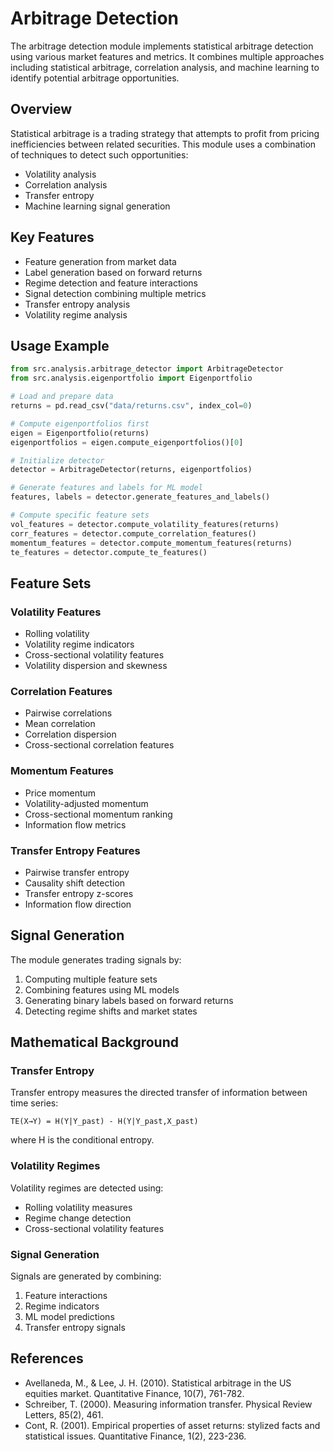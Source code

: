 # Arbitrage Detection

The arbitrage detection module implements statistical arbitrage detection using various market features and metrics. It combines multiple approaches including statistical arbitrage, correlation analysis, and machine learning to identify potential arbitrage opportunities.

## Overview

Statistical arbitrage is a trading strategy that attempts to profit from pricing inefficiencies between related securities. This module uses a combination of techniques to detect such opportunities:

- Volatility analysis
- Correlation analysis
- Transfer entropy
- Machine learning signal generation

## Key Features

- Feature generation from market data
- Label generation based on forward returns
- Regime detection and feature interactions
- Signal detection combining multiple metrics
- Transfer entropy analysis
- Volatility regime analysis

## Usage Example

```python
from src.analysis.arbitrage_detector import ArbitrageDetector
from src.analysis.eigenportfolio import Eigenportfolio

# Load and prepare data
returns = pd.read_csv("data/returns.csv", index_col=0)

# Compute eigenportfolios first
eigen = Eigenportfolio(returns)
eigenportfolios = eigen.compute_eigenportfolios()[0]

# Initialize detector
detector = ArbitrageDetector(returns, eigenportfolios)

# Generate features and labels for ML model
features, labels = detector.generate_features_and_labels()

# Compute specific feature sets
vol_features = detector.compute_volatility_features(returns)
corr_features = detector.compute_correlation_features()
momentum_features = detector.compute_momentum_features(returns)
te_features = detector.compute_te_features()
```

## Feature Sets

### Volatility Features

- Rolling volatility
- Volatility regime indicators
- Cross-sectional volatility features
- Volatility dispersion and skewness

### Correlation Features

- Pairwise correlations
- Mean correlation
- Correlation dispersion
- Cross-sectional correlation features

### Momentum Features

- Price momentum
- Volatility-adjusted momentum
- Cross-sectional momentum ranking
- Information flow metrics

### Transfer Entropy Features

- Pairwise transfer entropy
- Causality shift detection
- Transfer entropy z-scores
- Information flow direction

## Signal Generation

The module generates trading signals by:

1. Computing multiple feature sets
2. Combining features using ML models
3. Generating binary labels based on forward returns
4. Detecting regime shifts and market states

## Mathematical Background

### Transfer Entropy

Transfer entropy measures the directed transfer of information between time series:

```
TE(X→Y) = H(Y|Y_past) - H(Y|Y_past,X_past)
```

where H is the conditional entropy.

### Volatility Regimes

Volatility regimes are detected using:
- Rolling volatility measures
- Regime change detection
- Cross-sectional volatility features

### Signal Generation

Signals are generated by combining:
1. Feature interactions
2. Regime indicators
3. ML model predictions
4. Transfer entropy signals

## References

- Avellaneda, M., & Lee, J. H. (2010). Statistical arbitrage in the US equities market. Quantitative Finance, 10(7), 761-782.
- Schreiber, T. (2000). Measuring information transfer. Physical Review Letters, 85(2), 461.
- Cont, R. (2001). Empirical properties of asset returns: stylized facts and statistical issues. Quantitative Finance, 1(2), 223-236.